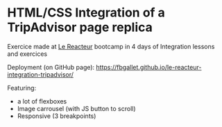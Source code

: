 # HTML/CSS Integration of a TripAdvisor page replica

Exercice made at [Le Reacteur](https://www.lereacteur.io/) bootcamp in 4 days of Integration lessons and exercices

Deployment (on GitHub page): https://fbgallet.github.io/le-reacteur-integration-tripadvisor/

Featuring:
- a lot of flexboxes
- Image carrousel (with JS button to scroll)
- Responsive (3 breakpoints)
